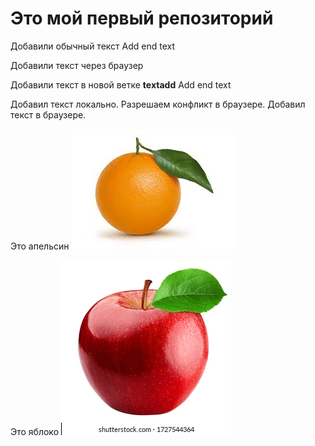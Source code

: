 ﻿# Это мой первый репозиторий

Добавили обычный текст Add end text

Добавили текст через браузер

Добавили текст в новой ветке **textadd** Add end text


Добавил текст локально.
Разрешаем конфликт в браузере. Добавил текст в браузере.


Это апельсин
![Апельсин](orange.jpg)

Это яблоко 
![Яблоко](lesson3.jpg)

